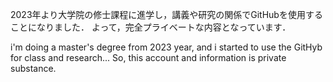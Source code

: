 2023年より大学院の修士課程に進学し，講義や研究の関係でGitHubを使用することになりました．
よって，完全プライベートな内容となっています．

i'm doing a master's degree from 2023 year, and i started to use the GitHyb for class and research...
So, this account and information is private substance.
